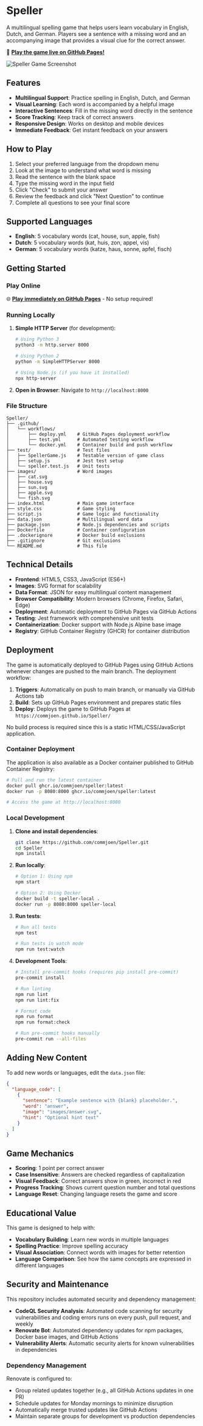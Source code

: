 # Speller

A multilingual spelling game that helps users learn vocabulary in English, Dutch, and German. Players see a sentence with a missing word and an accompanying image that provides a visual clue for the correct answer.

🚀 **[Play the game live on GitHub Pages!](https://commjoen.github.io/Speller/)**

![Speller Game Screenshot](https://github.com/user-attachments/assets/154b5bc0-62b4-41b4-80b5-69f688f7965a)

## Features

- **Multilingual Support**: Practice spelling in English, Dutch, and German
- **Visual Learning**: Each word is accompanied by a helpful image
- **Interactive Sentences**: Fill in the missing word directly in the sentence
- **Score Tracking**: Keep track of correct answers
- **Responsive Design**: Works on desktop and mobile devices
- **Immediate Feedback**: Get instant feedback on your answers

## How to Play

1. Select your preferred language from the dropdown menu
2. Look at the image to understand what word is missing
3. Read the sentence with the blank space
4. Type the missing word in the input field
5. Click "Check" to submit your answer
6. Review the feedback and click "Next Question" to continue
7. Complete all questions to see your final score

## Supported Languages

- **English**: 5 vocabulary words (cat, house, sun, apple, fish)
- **Dutch**: 5 vocabulary words (kat, huis, zon, appel, vis)
- **German**: 5 vocabulary words (katze, haus, sonne, apfel, fisch)

## Getting Started

### Play Online

🌐 **[Play immediately on GitHub Pages](https://commjoen.github.io/Speller/)** - No setup required!

### Running Locally

1. **Simple HTTP Server** (for development):

   ```bash
   # Using Python 3
   python3 -m http.server 8000

   # Using Python 2
   python -m SimpleHTTPServer 8000

   # Using Node.js (if you have it installed)
   npx http-server
   ```

2. **Open in Browser**: Navigate to `http://localhost:8000`

### File Structure

```
Speller/
├── .github/
│   └── workflows/
│       ├── deploy.yml    # GitHub Pages deployment workflow
│       ├── test.yml      # Automated testing workflow
│       └── docker.yml    # Container build and push workflow
├── test/                 # Test files
│   ├── SpellerGame.js    # Testable version of game class
│   ├── setup.js          # Jest test setup
│   └── speller.test.js   # Unit tests
├── images/               # Word images
│   ├── cat.svg
│   ├── house.svg
│   ├── sun.svg
│   ├── apple.svg
│   └── fish.svg
├── index.html            # Main game interface
├── style.css             # Game styling
├── script.js             # Game logic and functionality
├── data.json             # Multilingual word data
├── package.json          # Node.js dependencies and scripts
├── Dockerfile            # Container configuration
├── .dockerignore         # Docker build exclusions
├── .gitignore            # Git exclusions
└── README.md             # This file
```

## Technical Details

- **Frontend**: HTML5, CSS3, JavaScript (ES6+)
- **Images**: SVG format for scalability
- **Data Format**: JSON for easy multilingual content management
- **Browser Compatibility**: Modern browsers (Chrome, Firefox, Safari, Edge)
- **Deployment**: Automatic deployment to GitHub Pages via GitHub Actions
- **Testing**: Jest framework with comprehensive unit tests
- **Containerization**: Docker support with Node.js Alpine base image
- **Registry**: GitHub Container Registry (GHCR) for container distribution

## Deployment

The game is automatically deployed to GitHub Pages using GitHub Actions whenever changes are pushed to the main branch. The deployment workflow:

1. **Triggers**: Automatically on push to main branch, or manually via GitHub Actions tab
2. **Build**: Sets up GitHub Pages environment and prepares static files
3. **Deploy**: Deploys the game to GitHub Pages at `https://commjoen.github.io/Speller/`

No build process is required since this is a static HTML/CSS/JavaScript application.

### Container Deployment

The application is also available as a Docker container published to GitHub Container Registry:

```bash
# Pull and run the latest container
docker pull ghcr.io/commjoen/speller:latest
docker run -p 8080:8000 ghcr.io/commjoen/speller:latest

# Access the game at http://localhost:8080
```

### Local Development

1. **Clone and install dependencies**:

   ```bash
   git clone https://github.com/commjoen/Speller.git
   cd Speller
   npm install
   ```

2. **Run locally**:

   ```bash
   # Option 1: Using npm
   npm start

   # Option 2: Using Docker
   docker build -t speller-local .
   docker run -p 8080:8000 speller-local
   ```

3. **Run tests**:

   ```bash
   # Run all tests
   npm test

   # Run tests in watch mode
   npm run test:watch
   ```

4. **Development Tools**:

   ```bash
   # Install pre-commit hooks (requires pip install pre-commit)
   pre-commit install

   # Run linting
   npm run lint
   npm run lint:fix

   # Format code
   npm run format
   npm run format:check

   # Run pre-commit hooks manually
   pre-commit run --all-files
   ```

## Adding New Content

To add new words or languages, edit the `data.json` file:

```json
{
  "language_code": [
    {
      "sentence": "Example sentence with {blank} placeholder.",
      "word": "answer",
      "image": "images/answer.svg",
      "hint": "Optional hint text"
    }
  ]
}
```

## Game Mechanics

- **Scoring**: 1 point per correct answer
- **Case Insensitive**: Answers are checked regardless of capitalization
- **Visual Feedback**: Correct answers show in green, incorrect in red
- **Progress Tracking**: Shows current question number and total questions
- **Language Reset**: Changing language resets the game and score

## Educational Value

This game is designed to help with:

- **Vocabulary Building**: Learn new words in multiple languages
- **Spelling Practice**: Improve spelling accuracy
- **Visual Association**: Connect words with images for better retention
- **Language Comparison**: See how the same concepts are expressed in different languages

## Security and Maintenance

This repository includes automated security and dependency management:

- **CodeQL Security Analysis**: Automated code scanning for security vulnerabilities and coding errors runs on every push, pull request, and weekly
- **Renovate Bot**: Automated dependency updates for npm packages, Docker base images, and GitHub Actions
- **Vulnerability Alerts**: Automatic security alerts for known vulnerabilities in dependencies

### Dependency Management

Renovate is configured to:

- Group related updates together (e.g., all GitHub Actions updates in one PR)
- Schedule updates for Monday mornings to minimize disruption
- Automatically merge trusted updates like GitHub Actions
- Maintain separate groups for development vs production dependencies
